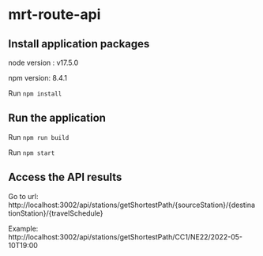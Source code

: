 # mrt-route-api

## Install application packages
node version : v17.5.0

npm version: 8.4.1

Run `npm install`

## Run the application

Run `npm run build`

Run `npm start`

## Access the API results
Go to url: 
http://localhost:3002/api/stations/getShortestPath/{sourceStation}/{destinationStation}/{travelSchedule}

Example: 
http://localhost:3002/api/stations/getShortestPath/CC1/NE22/2022-05-10T19:00

